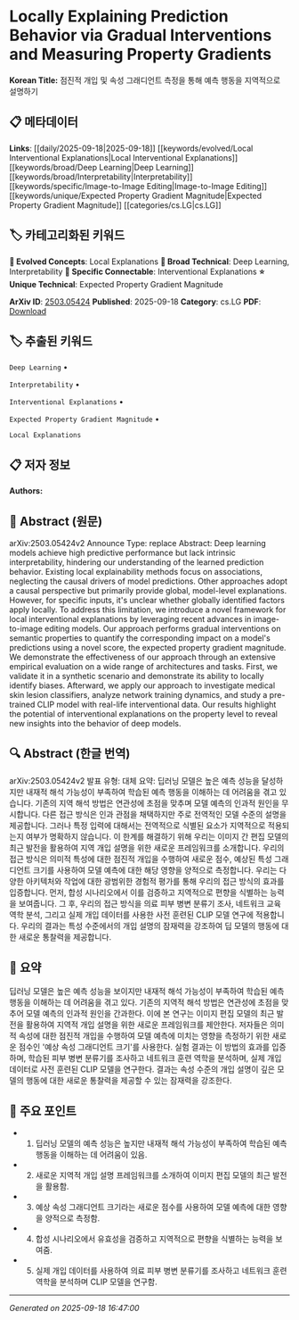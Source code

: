 
# Locally Explaining Prediction Behavior via Gradual Interventions and Measuring Property Gradients

**Korean Title:** 점진적 개입 및 속성 그래디언트 측정을 통해 예측 행동을 지역적으로 설명하기

## 📋 메타데이터

**Links**: [[daily/2025-09-18|2025-09-18]] [[keywords/evolved/Local Interventional Explanations|Local Interventional Explanations]] [[keywords/broad/Deep Learning|Deep Learning]] [[keywords/broad/Interpretability|Interpretability]] [[keywords/specific/Image-to-Image Editing|Image-to-Image Editing]] [[keywords/unique/Expected Property Gradient Magnitude|Expected Property Gradient Magnitude]] [[categories/cs.LG|cs.LG]]

## 🏷️ 카테고리화된 키워드
**🚀 Evolved Concepts**: Local Explanations
**🔬 Broad Technical**: Deep Learning, Interpretability
**🔗 Specific Connectable**: Interventional Explanations
**⭐ Unique Technical**: Expected Property Gradient Magnitude

**ArXiv ID**: [2503.05424](https://arxiv.org/abs/2503.05424)
**Published**: 2025-09-18
**Category**: cs.LG
**PDF**: [Download](https://arxiv.org/pdf/2503.05424.pdf)


## 🏷️ 추출된 키워드



`Deep Learning` • 

`Interpretability` • 

`Interventional Explanations` • 

`Expected Property Gradient Magnitude` • 

`Local Explanations`



## 📋 저자 정보

**Authors:** 

## 📄 Abstract (원문)

arXiv:2503.05424v2 Announce Type: replace 
Abstract: Deep learning models achieve high predictive performance but lack intrinsic interpretability, hindering our understanding of the learned prediction behavior. Existing local explainability methods focus on associations, neglecting the causal drivers of model predictions. Other approaches adopt a causal perspective but primarily provide global, model-level explanations. However, for specific inputs, it's unclear whether globally identified factors apply locally. To address this limitation, we introduce a novel framework for local interventional explanations by leveraging recent advances in image-to-image editing models. Our approach performs gradual interventions on semantic properties to quantify the corresponding impact on a model's predictions using a novel score, the expected property gradient magnitude. We demonstrate the effectiveness of our approach through an extensive empirical evaluation on a wide range of architectures and tasks. First, we validate it in a synthetic scenario and demonstrate its ability to locally identify biases. Afterward, we apply our approach to investigate medical skin lesion classifiers, analyze network training dynamics, and study a pre-trained CLIP model with real-life interventional data. Our results highlight the potential of interventional explanations on the property level to reveal new insights into the behavior of deep models.

## 🔍 Abstract (한글 번역)

arXiv:2503.05424v2 발표 유형: 대체
요약: 딥러닝 모델은 높은 예측 성능을 달성하지만 내재적 해석 가능성이 부족하여 학습된 예측 행동을 이해하는 데 어려움을 겪고 있습니다. 기존의 지역 해석 방법은 연관성에 초점을 맞추며 모델 예측의 인과적 원인을 무시합니다. 다른 접근 방식은 인과 관점을 채택하지만 주로 전역적인 모델 수준의 설명을 제공합니다. 그러나 특정 입력에 대해서는 전역적으로 식별된 요소가 지역적으로 적용되는지 여부가 명확하지 않습니다. 이 한계를 해결하기 위해 우리는 이미지 간 편집 모델의 최근 발전을 활용하여 지역 개입 설명을 위한 새로운 프레임워크를 소개합니다. 우리의 접근 방식은 의미적 특성에 대한 점진적 개입을 수행하여 새로운 점수, 예상된 특성 그래디언트 크기를 사용하여 모델 예측에 대한 해당 영향을 양적으로 측정합니다. 우리는 다양한 아키텍처와 작업에 대한 광범위한 경험적 평가를 통해 우리의 접근 방식의 효과를 입증합니다. 먼저, 합성 시나리오에서 이를 검증하고 지역적으로 편향을 식별하는 능력을 보여줍니다. 그 후, 우리의 접근 방식을 의료 피부 병변 분류기 조사, 네트워크 교육 역학 분석, 그리고 실제 개입 데이터를 사용한 사전 훈련된 CLIP 모델 연구에 적용합니다. 우리의 결과는 특성 수준에서의 개입 설명의 잠재력을 강조하여 딥 모델의 행동에 대한 새로운 통찰력을 제공합니다.

## 📝 요약

딥러닝 모델은 높은 예측 성능을 보이지만 내재적 해석 가능성이 부족하여 학습된 예측 행동을 이해하는 데 어려움을 겪고 있다. 기존의 지역적 해석 방법은 연관성에 초점을 맞추어 모델 예측의 인과적 원인을 간과한다. 이에 본 연구는 이미지 편집 모델의 최근 발전을 활용하여 지역적 개입 설명을 위한 새로운 프레임워크를 제안한다. 저자들은 의미적 속성에 대한 점진적 개입을 수행하여 모델 예측에 미치는 영향을 측정하기 위한 새로운 점수인 '예상 속성 그래디언트 크기'를 사용한다. 실험 결과는 이 방법의 효과를 입증하며, 학습된 피부 병변 분류기를 조사하고 네트워크 훈련 역학을 분석하며, 실제 개입 데이터로 사전 훈련된 CLIP 모델을 연구한다. 결과는 속성 수준의 개입 설명이 깊은 모델의 행동에 대한 새로운 통찰력을 제공할 수 있는 잠재력을 강조한다.

## 🎯 주요 포인트


- 1. 딥러닝 모델의 예측 성능은 높지만 내재적 해석 가능성이 부족하여 학습된 예측 행동을 이해하는 데 어려움이 있음.

- 2. 새로운 지역적 개입 설명 프레임워크를 소개하여 이미지 편집 모델의 최근 발전을 활용함.

- 3. 예상 속성 그래디언트 크기라는 새로운 점수를 사용하여 모델 예측에 대한 영향을 양적으로 측정함.

- 4. 합성 시나리오에서 유효성을 검증하고 지역적으로 편향을 식별하는 능력을 보여줌.

- 5. 실제 개입 데이터를 사용하여 의료 피부 병변 분류기를 조사하고 네트워크 훈련 역학을 분석하며 CLIP 모델을 연구함.


---

*Generated on 2025-09-18 16:47:00*